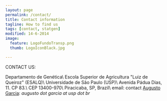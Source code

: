 ```yaml
---
layout: page
permalink: /contact/
title: Contact information
tagline: How to find us
tags: [contact, statgen]
modified: 14-6-2014
image:
  feature: LogoFundoTransp.png
  thumb: LogoIconBlack.jpg

---
```


CONTACT US:

Departamento de Genética\\
Escola Superior de Agricultura "Luiz de Queiroz" (ESALQ)\\
Universidade de São Paulo (USP)\\
Avenida Pádua Dias, 11. CP 83.\\
CEP 13400-970\\
Piracicaba, SP, Brazil\\
email: contact [Augusto Garcia](http://augusto-garcia.github.io/): *augusto dot garcia at usp dot br*


